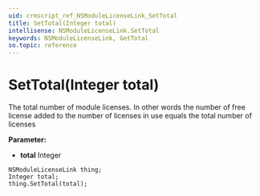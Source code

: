 ```yaml
---
uid: crmscript_ref_NSModuleLicenseLink_SetTotal
title: SetTotal(Integer total)
intellisense: NSModuleLicenseLink.SetTotal
keywords: NSModuleLicenseLink, GetTotal
so.topic: reference
---
```


# SetTotal(Integer total)

The total number of module licenses. In other words the number of free license added to the number of licenses in use equals the total number of licenses

**Parameter:** 
* **total** Integer

```crmscript
NSModuleLicenseLink thing;
Integer total;
thing.SetTotal(total);
```

